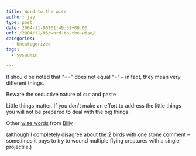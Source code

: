 ```yaml
---
title: Word to the wise
author: jay
type: post
date: 2004-11-06T01:49:51+00:00
url: /2004/11/06/word-to-the-wise/
categories:
  - Uncategorized
tags:
  - sysadmin

---
```

It should be noted that “==” does not equal “=” &#8211; in fact, they mean very different things.

Beware the seductive nature of cut and paste

Little things matter. If you don’t make an effort to address the little things you will not be prepared to deal with the big things.

Other [wise words][1] from [Billy][2]

(although I completely disagree about the 2 birds with one stone comment &#8211; sometimes it pays to try to wound multiple flying creatures with a single projectile.)

 [1]: //people.engr.ncsu.edu/wrbeaudo/site/pages/-65f9162059472b471b2f36e965cd9aa7"
 [2]: //people.engr.ncsu.edu/wrbeaudo"